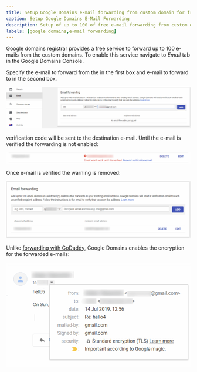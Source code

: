 ```yaml
---
title: Setup Google Domains e-mail forwarding from custom domain for free 
caption: Setup Google Domains E-Mail Forwarding
description: Setup of up to 100 of free e-mail forwarding from custom domain using Google Domains
labels: [google domains,e-mail forwarding]
---
```

Google domains registrar provides a free service to forward up to 100 e-mails from the custom domains. To enable this service navigate to *Email* tab in the Google Domains Console.

Specify the e-mail to forward from the in the first box and e-mail to forward to in the second box.

![Add new E-Mail forwarding](email-forwarding.png)

verification code will be sent to the destination e-mail. Until the e-mail is verified the forwarding is not enabled:

![Pending for e-Mail forwarding verification](email-verification.png)

Once e-mail is verified the warning is removed:

![Validated E-Mail forwarding record](email-verified.png)

Unlike [forwarding with GoDaddy](/docs/codestack/hosting/email/godaddy-email-forwarding/), Google Domains enables the encryption for the forwarded e-mails:

![Received e-mail with encryption](secure-email.png)